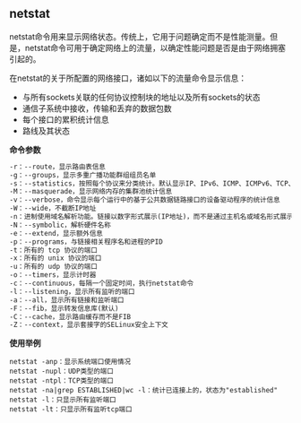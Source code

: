 ## netstat

netstat命令用来显示网络状态。传统上，它用于问题确定而不是性能测量。但是，netstat命令可用于确定网络上的流量，以确定性能问题是否是由于网络拥塞引起的。

在netstat的关于所配置的网络接口，诸如以下的流量命令显示信息：

* 与所有sockets关联的任何协议控制块的地址以及所有sockets的状态
* 通信子系统中接收，传输和丢弃的数据包数
* 每个接口的累积统计信息
* 路线及其状态

**命令参数**

```tex
-r：--route，显示路由表信息
-g：--groups，显示多重广播功能群组组员名单
-s：--statistics，按照每个协议来分类统计。默认显示IP、IPv6、ICMP、ICMPv6、TCP、TCPv6、UDP和UDPv6的统计信息。
-M：--masquerade，显示网络内存的集群池统计信息
-v：--verbose，命令显示每个运行中的基于公共数据链路接口的设备驱动程序的统计信息
-W：--wide，不截断IP地址
-n：进制使用域名解析功能。链接以数字形式展示(IP地址)，而不是通过主机名或域名形式展示
-N：--symbolic，解析硬件名称
-e：--extend，显示额外信息
-p：--programs，与链接相关程序名和进程的PID
-t：所有的 tcp 协议的端口
-x：所有的 unix 协议的端口
-u：所有的 udp 协议的端口
-o：--timers，显示计时器
-c：--continuous，每隔一个固定时间，执行netstat命令
-l：--listening，显示所有监听的端口
-a：--all，显示所有链接和监听端口
-F：--fib，显示转发信息库(默认)
-C：--cache，显示路由缓存而不是FIB
-Z：--context，显示套接字的SELinux安全上下文
```

**使用举例**

```
netstat -anp：显示系统端口使用情况
netstat -nupl：UDP类型的端口
netstat -ntpl：TCP类型的端口
netstat -na|grep ESTABLISHED|wc -l：统计已连接上的，状态为"established"
netstat -l：只显示所有监听端口
netstat -lt：只显示所有监听tcp端口
```

